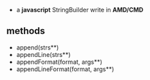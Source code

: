 - a **javascript** StringBuilder write in **AMD/CMD**

## methods
- append(strs**)
- appendLine(strs**)
- appendFormat(format, args**)
- appendLineFormat(format, args**) 